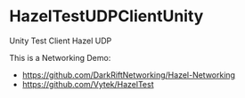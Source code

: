 # HazelTestUDPClientUnity
Unity Test Client Hazel UDP 

This is a Networking Demo:

- https://github.com/DarkRiftNetworking/Hazel-Networking
- https://github.com/Vytek/HazelTest
